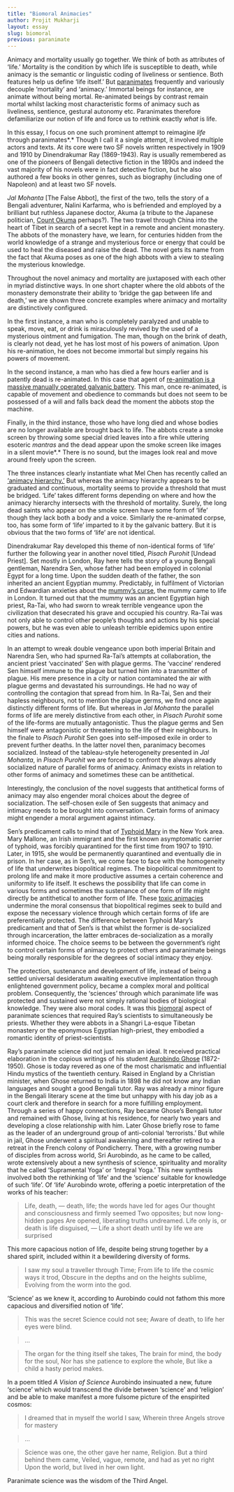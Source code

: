 ```yaml
---
title: "Biomoral Animacies"
author: Projit Mukharji
layout: essay
slug: biomoral
previous: paranimate
---
```


Animacy and mortality usually go together. We think of both as
attributes of ‘life.’ Mortality is the condition by which life is
susceptible to death, while animacy is the semantic or linguistic coding
of liveliness or sentience. Both features help us define ‘life itself.’
But [paranimates](http://histscifi.com/essays/mukharji/paranimate.html)
frequently and variously decouple ‘mortality’ and ‘animacy.’ Immortal
beings for instance, are animate without being mortal. Re-animated
beings by contrast remain mortal whilst lacking most characteristic
forms of animacy such as liveliness, sentience, gestural autonomy etc.
Paranimates therefore defamiliarize our notion of life and force us to
rethink exactly *what* is life.

In this essay, I focus on one such prominent attempt to reimagine *life*
through paranimates*.* Though I call it a single attempt, it involved
multiple actors and texts. At its core were two SF novels written
respectively in 1909 and 1910 by Dinendrakumar Ray (1869-1943). Ray is
usually remembered as one of the pioneers of Bengali detective fiction
in the 1890s and indeed the vast majority of his novels were in fact
detective fiction, but he also authored a few books in other genres,
such as biography (including one of Napoleon) and at least two SF
novels.

*Jal Mohanta* \[The False Abbot\], the first of the two, tells the story
of a Bengali adventurer, Nalini Karfarma, who is befriended and employed
by a brilliant but ruthless Japanese doctor, Akuma (a tribute to the
Japanese politician, [Count
Okuma](http://www.britannica.com/EBchecked/topic/426606/Okuma-Shigenobu)
perhaps?). The two travel through China into the heart of Tibet in
search of a secret kept in a remote and ancient monastery. The abbots of
the monastery have, we learn, for centuries hidden from the world
knowledge of a strange and mysterious force or energy that could be used
to heal the diseased and raise the dead. The novel gets its name from
the fact that Akuma poses as one of the high abbots with a view to
stealing the mysterious knowledge.

Throughout the novel animacy and mortality are juxtaposed with each
other in myriad distinctive ways. In one short chapter where the old
abbots of the monastery demonstrate their ability to ‘bridge the gap
between life and death,’ we are shown three concrete examples where
animacy and mortality are distinctively configured.

In the first instance, a man who is completely paralyzed and unable to
speak, move, eat, or drink is miraculously revived by the used of a
mysterious ointment and fumigation. The man, though on the brink of
death, is clearly not dead, yet he has lost most of his powers of
animation. Upon his re-animation, he does not become immortal but simply
regains his powers of movement.

In the second instance, a man who has died a few hours earlier and is
patently dead is re-animated. In this case that agent of [re-animation
is a massive manually operated galvanic
battery](https://muse.jhu.edu/login?auth=0&type=summary&url=/journals/leonardo/v048/48.3.stephens.pdf).
This man, once re-animated, is capable of movement and obedience to
commands but does not seem to be possessed of a will and falls back dead
the moment the abbots stop the machine.

Finally, in the third instance, those who have long died and whose
bodies are no longer available are brought back to life. The abbots
create a smoke screen by throwing some special dried leaves into a fire
while uttering esoteric *mantras* and the dead appear upon the smoke
screen like images in a silent movie*.* There is no sound, but the
images look real and move around freely upon the screen.

The three instances clearly instantiate what Mel Chen has recently
called an [‘animacy hierarchy.’](https://www.dukeupress.edu/Animacies/)
But whereas the animacy hierarchy appears to be graduated and
continuous, mortality seems to provide a threshold that must be bridged.
‘Life’ takes different forms depending on where and how the animacy
hierarchy intersects with the threshold of mortality. Surely, the long
dead saints who appear on the smoke screen have some form of ‘life’
though they lack both a body and a voice. Similarly the re-animated
corpse, too, has some form of ‘life’ imparted to it by the galvanic
battery. But it is obvious that the two forms of ‘life’ are not
identical.

Dinendrakumar Ray developed this theme of non-identical forms of ‘life’
further the following year in another novel titled, *Pisach Purohit*
\[Undead Priest\]. Set mostly in London, Ray here tells the story of a
young Bengali gentleman, Narendra Sen, whose father had been employed in
colonial Egypt for a long time. Upon the sudden death of the father, the
son inherited an ancient Egyptian mummy. Predictably, in fulfilment of
Victorian and Edwardian anxieties about the [mummy’s
curse](https://newhumanist.org.uk/articles/2867/unwrapping-the-mummys-curse),
the mummy came to life in London. It turned out that the mummy was an
ancient Egyptian high priest, Ra-Tai, who had sworn to wreak terrible
vengeance upon the civilization that desecrated his grave and occupied
his country. Ra-Tai was not only able to control other people’s thoughts
and actions by his special powers, but he was even able to unleash
terrible epidemics upon entire cities and nations.

In an attempt to wreak double vengeance upon both imperial Britain and
Narendra Sen, who had spurned Ra-Tai’s attempts at collaboration, the
ancient priest ‘vaccinated’ Sen with plague germs. The ‘vaccine’
rendered Sen himself immune to the plague but turned him into a
transmitter of plague. His mere presence in a city or nation
contaminated the air with plague germs and devastated his surroundings.
He had no way of controlling the contagion that spread from him. In
Ra-Tai, Sen and their hapless neighbours, not to mention the plague
germs, we find once again distinctly different forms of life. But
whereas in *Jal Mohanta* the parallel forms of life are merely
distinctive from each other, in *Pisach Purohit* some of the life-forms
are mutually antagonistic. Thus the plague germs and Sen himself were
antagonistic or threatening to the life of their neighbours. In the
finale to *Pisach Purohit* Sen goes into self-imposed exile in order to
prevent further deaths. In the latter novel then, paranimacy becomes
socialized. Instead of the tableau-style heterogeneity presented in *Jal
Mohanta*, in *Pisach Purohit* we are forced to confront the always
already socialized nature of parallel forms of animacy. Animacy exists
in relation to other forms of animacy and sometimes these can be
antithetical.

Interestingly, the conclusion of the novel suggests that antithetical
forms of animacy may also engender moral choices about the degree of
socialization. The self-chosen exile of Sen suggests that animacy and
intimacy needs to be brought into conversation. Certain forms of animacy
might engender a moral argument against intimacy.

Sen’s predicament calls to mind that of [Typhoid
Mary](http://io9.com/what-the-city-of-new-york-did-to-typhoid-mary-was-pre-1674812001)
in the New York area. Mary Mallone, an Irish immigrant and the first
known asymptomatic carrier of typhoid, was forcibly quarantined for the
first time from 1907 to 1910. Later, in 1915, she would be permanently
quarantined and eventually die in prison. In her case, as in Sen’s, we
come face to face with the homogeneity of life that underwrites
biopolitical regimes. The biopolitical commitment to prolong life and
make it more productive assumes a certain coherence and uniformity to
life itself. It eschews the possibility that life can come in various
forms and sometimes the sustenance of one form of life might directly be
antithetical to another form of life. These [toxic
animacies](http://glq.dukejournals.org/content/17/2-3/265.abstract)
undermine the moral consensus that biopolitical regimes seek to build
and expose the necessary violence through which certain forms of life
are preferentially protected. The difference between Typhoid Mary’s
predicament and that of Sen’s is that whilst the former is de-socialized
through incarceration, the latter embraces de-socialization as a morally
informed choice. The choice seems to be between the government’s right
to control certain forms of animacy to protect others and paranimate
beings being morally responsible for the degrees of social intimacy they
enjoy.

The protection, sustenance and development of life, instead of being a
settled universal desideratum awaiting executive implementation through
enlightened government policy, became a complex moral and political
problem. Consequently, the ‘sciences’ through which paranimate life was
protected and sustained were not simply rational bodies of biological
knowledge. They were also moral codes. It was this
[biomoral](http://www.jstor.org/stable/2943361?seq=1#page_scan_tab_contents)
aspect of paranimate sciences that required Ray’s scientists to
simultaneously be priests. Whether they were abbots in a Shangri
La-esque Tibetan monastery or the eponymous Egyptian high-priest, they
embodied a romantic identity of priest-scientists.

Ray’s paranimate science did not just remain an ideal. It received
practical elaboration in the copious writings of his student [Aurobindo
Ghose](http://www.sriaurobindoashram.org/ashram/sriauro/index.php)
(1872-1950). Ghose is today revered as one of the most charismatic and
influential Hindu mystics of the twentieth century. Raised in England by
a Christian minister, when Ghose returned to India in 1898 he did not
know any Indian languages and sought a good Bengali tutor. Ray was
already a minor figure in the Bengali literary scene at the time but
unhappy with his day job as a court clerk and therefore in search for a
more fulfilling employment. Through a series of happy connections, Ray
became Ghose’s Bengali tutor and remained with Ghose, living at his
residence, for nearly two years and developing a close relationship with
him. Later Ghose briefly rose to fame as the leader of an underground
group of anti-colonial ‘terrorists.’ But while in jail, Ghose underwent
a spiritual awakening and thereafter retired to a retreat in the French
colony of Pondicherry. There, with a growing number of disciples from
across world, Sri Aurobindo, as he came to be called, wrote extensively
about a new synthesis of science, spirituality and morality that he
called ‘Supramental Yoga’ or ‘Integral Yoga.’ This new synthesis
involved both the rethinking of ‘life’ and the ‘science’ suitable for
knowledge of such ‘life’. Of ‘life’ Aurobindo wrote, offering a poetic
interpretation of the works of his teacher:


> Life, death, — death, life; the words have led for ages
> Our thought and consciousness and firmly seemed
> Two opposites; but now long-hidden pages
> Are opened, liberating truths undreamed.
> Life only is, or death is life disguised, —
> Life a short death until by life we are surprised

This more capacious notion of life, despite being strung together by a
shared spirit, included within it a bewildering diversity of forms.

> I saw my soul a traveller through Time;
> From life to life the cosmic ways it trod,
> Obscure in the depths and on the heights sublime,
> Evolving from the worm into the god.

‘Science’ as we knew it, according to Aurobindo could not fathom this
more capacious and diversified notion of ‘life’.

> This was the secret Science could not see;
> Aware of death, to life her eyes were blind.

> …

> The organ for the thing itself she takes,
> The brain for mind, the body for the soul,
> Nor has she patience to explore the whole,
> But like a child a hasty period makes.

In a poem titled *A Vision of Science* Aurobindo insinuated a new,
future ‘science’ which would transcend the divide between ‘science’ and
‘religion’ and be able to make manifest a more fulsome picture of the
enspirited cosmos:

> I dreamed that in myself the world I saw,
> Wherein three Angels strove for mastery

> …

> Science was one, the other gave her name, Religion.
> But a third behind them came,
> Veiled, vague, remote, and had as yet no right
> Upon the world, but lived in her own light.

Paranimate science was the wisdom of the Third Angel.
